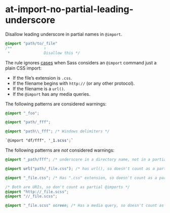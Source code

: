# at-import-no-partial-leading-underscore

Disallow leading underscore in partial names in `@import`.

```scss
@import "path/to/_file"
/**              ↑
 *               Disallow this */
```

The rule ignores [cases](http://sass-lang.com/documentation/file.SASS_REFERENCE.html#import) when Sass considers an `@import` command just a plain CSS import:

* If the file’s extension is `.css`.
* If the filename begins with `http://` (or any other protocol).
* If the filename is a `url()`.
* If the `@import` has any media queries.


The following patterns are considered warnings:

```scss
@import "_foo";
```

```scss
@import "path/_fff";
```

```scss
@import "path\\_fff"; /* Windows delimiters */
```

```scss
`@import "df/fff", '_1.scss';`
```

The following patterns are *not* considered warnings:

```scss
@import "_path/fff"; /* underscore in a directory name, not in a partial name */
```

```scss
@import url("path/_file.css"); /* has url(), so doesn't count as a partial @import */
```

```scss
@import "_file.css"; /* Has ".css" extension, so doesn't count as a partial @import */
```

```scss
/* Both are URIs, so don't count as partial @imports */
@import "http://_file.scss";
@import "//_file.scss";
```

```scss
@import "_file.scss" screen; /* Has a media query, so doesn't count as a partial @import */
```
